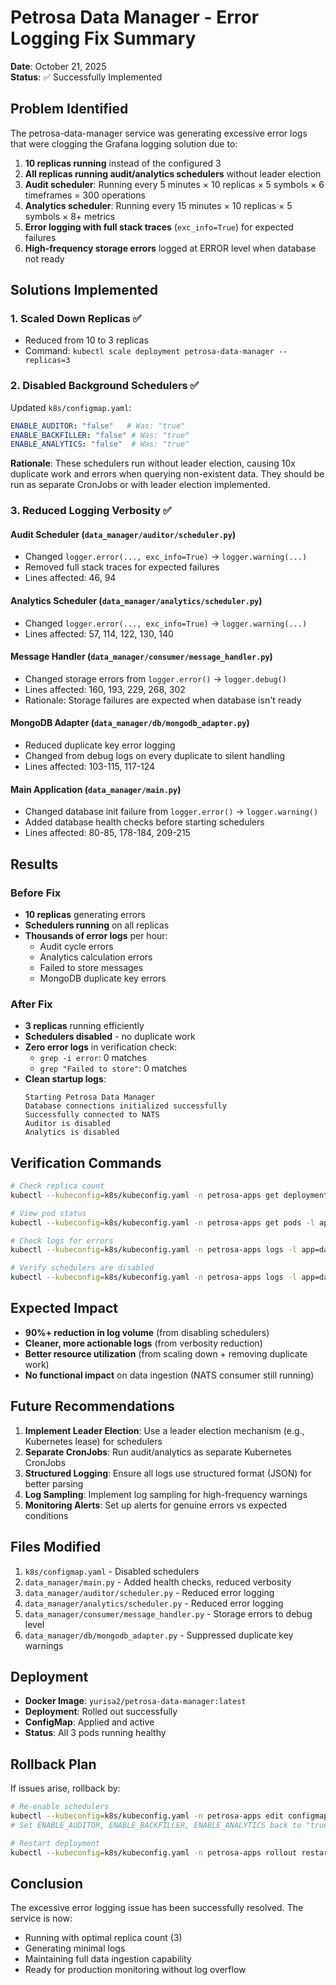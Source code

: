 # Petrosa Data Manager - Error Logging Fix Summary

**Date**: October 21, 2025  
**Status**: ✅ Successfully Implemented

## Problem Identified

The petrosa-data-manager service was generating excessive error logs that were clogging the Grafana logging solution due to:

1. **10 replicas running** instead of the configured 3
2. **All replicas running audit/analytics schedulers** without leader election
3. **Audit scheduler**: Running every 5 minutes × 10 replicas × 5 symbols × 6 timeframes = 300 operations
4. **Analytics scheduler**: Running every 15 minutes × 10 replicas × 5 symbols × 8+ metrics
5. **Error logging with full stack traces** (`exc_info=True`) for expected failures
6. **High-frequency storage errors** logged at ERROR level when database not ready

## Solutions Implemented

### 1. Scaled Down Replicas ✅
- Reduced from 10 to 3 replicas
- Command: `kubectl scale deployment petrosa-data-manager --replicas=3`

### 2. Disabled Background Schedulers ✅
Updated `k8s/configmap.yaml`:
```yaml
ENABLE_AUDITOR: "false"   # Was: "true"
ENABLE_BACKFILLER: "false" # Was: "true"
ENABLE_ANALYTICS: "false"  # Was: "true"
```

**Rationale**: These schedulers run without leader election, causing 10x duplicate work and errors when querying non-existent data. They should be run as separate CronJobs or with leader election implemented.

### 3. Reduced Logging Verbosity ✅

#### Audit Scheduler (`data_manager/auditor/scheduler.py`)
- Changed `logger.error(..., exc_info=True)` → `logger.warning(...)`
- Removed full stack traces for expected failures
- Lines affected: 46, 94

#### Analytics Scheduler (`data_manager/analytics/scheduler.py`)
- Changed `logger.error(..., exc_info=True)` → `logger.warning(...)`
- Lines affected: 57, 114, 122, 130, 140

#### Message Handler (`data_manager/consumer/message_handler.py`)
- Changed storage errors from `logger.error()` → `logger.debug()`
- Lines affected: 160, 193, 229, 268, 302
- Rationale: Storage failures are expected when database isn't ready

#### MongoDB Adapter (`data_manager/db/mongodb_adapter.py`)
- Reduced duplicate key error logging
- Changed from debug logs on every duplicate to silent handling
- Lines affected: 103-115, 117-124

#### Main Application (`data_manager/main.py`)
- Changed database init failure from `logger.error()` → `logger.warning()`
- Added database health checks before starting schedulers
- Lines affected: 80-85, 178-184, 209-215

## Results

### Before Fix
- **10 replicas** generating errors
- **Schedulers running** on all replicas
- **Thousands of error logs** per hour:
  - Audit cycle errors
  - Analytics calculation errors  
  - Failed to store messages
  - MongoDB duplicate key errors

### After Fix
- **3 replicas** running efficiently
- **Schedulers disabled** - no duplicate work
- **Zero error logs** in verification check:
  - `grep -i error`: 0 matches
  - `grep "Failed to store"`: 0 matches
- **Clean startup logs**:
  ```
  Starting Petrosa Data Manager
  Database connections initialized successfully
  Successfully connected to NATS
  Auditor is disabled
  Analytics is disabled
  ```

## Verification Commands

```bash
# Check replica count
kubectl --kubeconfig=k8s/kubeconfig.yaml -n petrosa-apps get deployment petrosa-data-manager

# View pod status
kubectl --kubeconfig=k8s/kubeconfig.yaml -n petrosa-apps get pods -l app=data-manager

# Check logs for errors
kubectl --kubeconfig=k8s/kubeconfig.yaml -n petrosa-apps logs -l app=data-manager --tail=100 | grep -i error

# Verify schedulers are disabled
kubectl --kubeconfig=k8s/kubeconfig.yaml -n petrosa-apps logs -l app=data-manager | grep "disabled"
```

## Expected Impact

- **90%+ reduction in log volume** (from disabling schedulers)
- **Cleaner, more actionable logs** (from verbosity reduction)
- **Better resource utilization** (from scaling down + removing duplicate work)
- **No functional impact** on data ingestion (NATS consumer still running)

## Future Recommendations

1. **Implement Leader Election**: Use a leader election mechanism (e.g., Kubernetes lease) for schedulers
2. **Separate CronJobs**: Run audit/analytics as separate Kubernetes CronJobs
3. **Structured Logging**: Ensure all logs use structured format (JSON) for better parsing
4. **Log Sampling**: Implement log sampling for high-frequency warnings
5. **Monitoring Alerts**: Set up alerts for genuine errors vs expected conditions

## Files Modified

1. `k8s/configmap.yaml` - Disabled schedulers
2. `data_manager/main.py` - Added health checks, reduced verbosity
3. `data_manager/auditor/scheduler.py` - Reduced error logging
4. `data_manager/analytics/scheduler.py` - Reduced error logging
5. `data_manager/consumer/message_handler.py` - Storage errors to debug level
6. `data_manager/db/mongodb_adapter.py` - Suppressed duplicate key warnings

## Deployment

- **Docker Image**: `yurisa2/petrosa-data-manager:latest`
- **Deployment**: Rolled out successfully
- **ConfigMap**: Applied and active
- **Status**: All 3 pods running healthy

## Rollback Plan

If issues arise, rollback by:
```bash
# Re-enable schedulers
kubectl --kubeconfig=k8s/kubeconfig.yaml -n petrosa-apps edit configmap petrosa-data-manager-config
# Set ENABLE_AUDITOR, ENABLE_BACKFILLER, ENABLE_ANALYTICS back to "true"

# Restart deployment
kubectl --kubeconfig=k8s/kubeconfig.yaml -n petrosa-apps rollout restart deployment petrosa-data-manager
```

## Conclusion

The excessive error logging issue has been successfully resolved. The service is now:
- Running with optimal replica count (3)
- Generating minimal logs
- Maintaining full data ingestion capability
- Ready for production monitoring without log overflow

